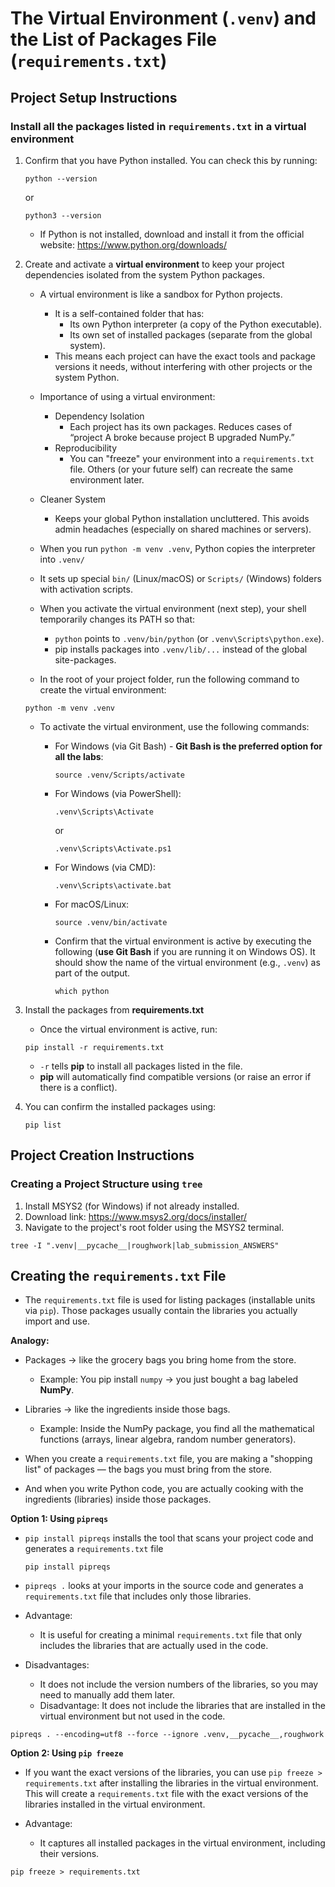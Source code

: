 # The Virtual Environment (`.venv`) and the List of Packages File (`requirements.txt`)

## Project Setup Instructions

### Install all the packages listed in `requirements.txt` in a virtual environment

1. Confirm that you have Python installed. You can check this by running:

    ```shell
    python --version
    ```

    or

    ```shell
    python3 --version
    ```

    - If Python is not installed, download and install it from the official website: <https://www.python.org/downloads/>

2. Create and activate a **virtual environment** to keep your project dependencies isolated from the system Python packages.

   - A virtual environment is like a sandbox for Python projects.
     - It is a self-contained folder that has:
       - Its own Python interpreter (a copy of the Python executable).
       - Its own set of installed packages (separate from the global system).
     - This means each project can have the exact tools and package versions it needs, without interfering with other projects or the system Python.

   - Importance of using a virtual environment:
     - Dependency Isolation
        - Each project has its own packages. Reduces cases of “project A broke because project B upgraded NumPy.”
     - Reproducibility
        - You can "freeze" your environment into a `requirements.txt` file. Others (or your future self) can recreate the same environment later.
   - Cleaner System
     - Keeps your global Python installation uncluttered. This avoids admin headaches (especially on shared machines or servers).

   - When you run `python -m venv .venv`, Python copies the interpreter into `.venv/`
   - It sets up special `bin/` (Linux/macOS) or `Scripts/` (Windows) folders with activation scripts.
   - When you activate the virtual environment (next step), your shell temporarily changes its PATH so that:
     - `python` points to `.venv/bin/python` (or `.venv\Scripts\python.exe`).
     - pip installs packages into `.venv/lib/...` instead of the global site-packages.

   - In the root of your project folder, run the following command to create the virtual environment:

    ```shell
    python -m venv .venv
    ```

   - To activate the virtual environment, use the following commands:
       - For Windows (via Git Bash) - **Git Bash is the preferred option for all the labs**:

         ```shell
         source .venv/Scripts/activate
         ```

       - For Windows (via PowerShell):

         ```shell
         .venv\Scripts\Activate
         ```

         or

         ```shell
         .venv\Scripts\Activate.ps1
         ```

       - For Windows (via CMD):

         ```shell
         .venv\Scripts\activate.bat
         ```

       - For macOS/Linux:

         ```shell
         source .venv/bin/activate
         ```

       - Confirm that the virtual environment is active by executing the following
     (**use Git Bash** if you are running it on Windows OS). It should show the
     name of the virtual environment (e.g., `.venv`) as part of the output.

         ```shell
         which python
         ```

3. Install the packages from **requirements.txt**
    - Once the virtual environment is active, run:

    ```shell
    pip install -r requirements.txt
    ```

    - `-r` tells **pip** to install all packages listed in the file.
    - **pip** will automatically find compatible versions (or raise an error if there is a conflict).

4. You can confirm the installed packages using:

   ```shell
   pip list
   ```

## Project Creation Instructions

### Creating a Project Structure using `tree`

1. Install MSYS2 (for Windows) if not already installed.
2. Download link: <https://www.msys2.org/docs/installer/>
3. Navigate to the project's root folder using the MSYS2 terminal.

```shell
tree -I ".venv|__pycache__|roughwork|lab_submission_ANSWERS"
```

## Creating the `requirements.txt` File

- The `requirements.txt` file is used for listing packages
(installable units via `pip`). Those packages usually contain the libraries you actually import and use.

**Analogy:**

- Packages → like the grocery bags you bring home from the store.
  - Example: You pip install `numpy` → you just bought a bag labeled **NumPy**.

- Libraries → like the ingredients inside those bags.
  - Example: Inside the NumPy package, you find all the mathematical functions (arrays, linear algebra, random number generators).

- When you create a `requirements.txt` file, you are making a "shopping list" of packages — the bags you must bring from the store.
- And when you write Python code, you are actually cooking with the ingredients (libraries) inside those packages.

**Option 1: Using `pipreqs`**

- `pip install pipreqs` installs the tool that scans your project code and generates a `requirements.txt` file

    ```shell
    pip install pipreqs
    ```

- `pipreqs .` looks at your imports in the source code and generates a `requirements.txt` file that includes only those libraries.
- Advantage:
  - It is useful for creating a minimal `requirements.txt` file that only includes the libraries that are actually used in the code.
- Disadvantages:
  - It does not include the version numbers of the libraries, so you may need to manually add them later.
  - Disadvantage: It does not include the libraries that are installed in the virtual environment but not used in the code.

```shell
pipreqs . --encoding=utf8 --force --ignore .venv,__pycache__,roughwork
```

**Option 2: Using `pip freeze`**

- If you want the exact versions of the libraries, you can use `pip freeze > requirements.txt` after installing the libraries in the virtual environment. This will create a `requirements.txt` file with the exact versions of the libraries installed in the virtual environment.
- Advantage:

  - It captures all installed packages in the virtual environment, including their versions.

```shell
pip freeze > requirements.txt
```

